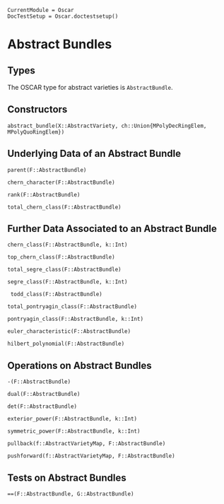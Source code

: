 ```@meta
CurrentModule = Oscar
DocTestSetup = Oscar.doctestsetup()
```

# Abstract Bundles

## Types

The OSCAR type for abstract varieties is `AbstractBundle`.

## Constructors

```@docs
abstract_bundle(X::AbstractVariety, ch::Union{MPolyDecRingElem, MPolyQuoRingElem})
```

## Underlying Data of an Abstract Bundle

```@docs
parent(F::AbstractBundle)
```

```@docs
chern_character(F::AbstractBundle)
```

```@docs
rank(F::AbstractBundle)
```

```@docs
total_chern_class(F::AbstractBundle)
```

## Further Data Associated to an Abstract Bundle

```@docs
chern_class(F::AbstractBundle, k::Int)
```

```@docs
top_chern_class(F::AbstractBundle)
```

```@docs
total_segre_class(F::AbstractBundle)
```

```@docs
segre_class(F::AbstractBundle, k::Int)
```

```@docs
 todd_class(F::AbstractBundle)
```

```@docs
total_pontryagin_class(F::AbstractBundle)
```

```@docs
pontryagin_class(F::AbstractBundle, k::Int)
```

```@docs
euler_characteristic(F::AbstractBundle)
```

```@docs
hilbert_polynomial(F::AbstractBundle)
```

## Operations on Abstract Bundles

```@docs
-(F::AbstractBundle)
```

```@docs
dual(F::AbstractBundle)
```

```@docs
det(F::AbstractBundle)
```

```@docs
exterior_power(F::AbstractBundle, k::Int)
```

```@docs
symmetric_power(F::AbstractBundle, k::Int)
```

```@docs
pullback(f::AbstractVarietyMap, F::AbstractBundle)
```

```@docs
pushforward(f::AbstractVarietyMap, F::AbstractBundle)
```

## Tests on Abstract Bundles

```@docs
==(F::AbstractBundle, G::AbstractBundle)
```
